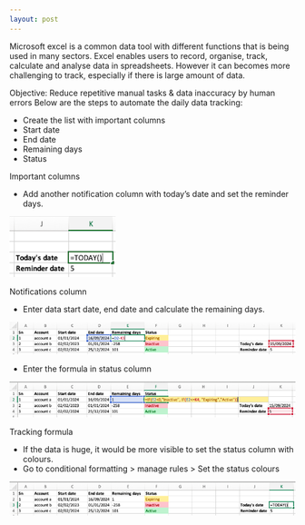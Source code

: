 ```yaml
---
layout: post
---
```

Microsoft excel is a common data tool with different functions that is being used in many sectors. Excel enables users to record, organise, track, calculate and analyse data in spreadsheets. However it can becomes more challenging to track, especially if there is large amount of data.

Objective: Reduce repetitive manual tasks & data inaccuracy by human errors
Below are the steps to automate the daily data tracking:
- Create the list with important columns
- Start date
- End date
- Remaining days
- Status

Important columns
- Add another notification column with today’s date and set the reminder days.

![image](https://raw.githubusercontent.com/xcarin/xcarin.github.io/refs/heads/main/images/reminders1.png)

Notifications column
- Enter data start date, end date and calculate the remaining days.

![image](https://raw.githubusercontent.com/xcarin/xcarin.github.io/refs/heads/main/images/reminders2.png)

- Enter the formula in status column

![Image](https://raw.githubusercontent.com/xcarin/xcarin.github.io/refs/heads/main/images/reminders3.png)

Tracking formula
- If the data is huge, it would be more visible to set the status column with colours.
- Go to conditional formatting > manage rules > Set the status colours

![image](https://raw.githubusercontent.com/xcarin/xcarin.github.io/refs/heads/main/images/reminders4.png)

